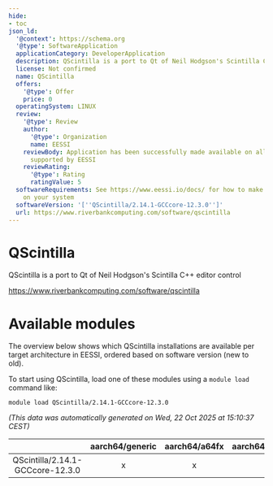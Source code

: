 ```yaml
---
hide:
- toc
json_ld:
  '@context': https://schema.org
  '@type': SoftwareApplication
  applicationCategory: DeveloperApplication
  description: QScintilla is a port to Qt of Neil Hodgson's Scintilla C++ editor control
  license: Not confirmed
  name: QScintilla
  offers:
    '@type': Offer
    price: 0
  operatingSystem: LINUX
  review:
    '@type': Review
    author:
      '@type': Organization
      name: EESSI
    reviewBody: Application has been successfully made available on all architectures
      supported by EESSI
    reviewRating:
      '@type': Rating
      ratingValue: 5
  softwareRequirements: See https://www.eessi.io/docs/ for how to make EESSI available
    on your system
  softwareVersion: '[''QScintilla/2.14.1-GCCcore-12.3.0'']'
  url: https://www.riverbankcomputing.com/software/qscintilla
---
```


QScintilla
==========


QScintilla is a port to Qt of Neil Hodgson's Scintilla C++ editor control

https://www.riverbankcomputing.com/software/qscintilla
# Available modules


The overview below shows which QScintilla installations are available per target architecture in EESSI, ordered based on software version (new to old).

To start using QScintilla, load one of these modules using a `module load` command like:

```shell
module load QScintilla/2.14.1-GCCcore-12.3.0
```

*(This data was automatically generated on Wed, 22 Oct 2025 at 15:10:37 CEST)*

| |aarch64/generic|aarch64/a64fx|aarch64/neoverse_n1|aarch64/neoverse_v1|aarch64/nvidia/grace|x86_64/generic|x86_64/amd/zen2|x86_64/amd/zen3|x86_64/amd/zen4|x86_64/intel/cascadelake|x86_64/intel/haswell|x86_64/intel/icelake|x86_64/intel/sapphirerapids|x86_64/intel/skylake_avx512|
| :---: | :---: | :---: | :---: | :---: | :---: | :---: | :---: | :---: | :---: | :---: | :---: | :---: | :---: | :---: |
|QScintilla/2.14.1-GCCcore-12.3.0|x|x|x|x|x|x|x|x|x|x|x|x|x|x|

